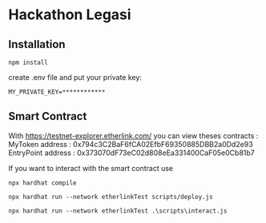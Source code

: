 # Hackathon Legasi

## Installation

`npm install`

create .env file and put your private key:

`MY_PRIVATE_KEY=************`

## Smart Contract

With https://testnet-explorer.etherlink.com/ you can view theses contracts :
MyToken address : 0x794c3C2BaF6fCA02EfbF69350885DBB2a0Dd2e93
EntryPoint address : 0x373070dF73eC02d808eEa331400CaF05e0Cb81b7

If you want to interact with the smart contract use 

```
npx hardhat compile

npx hardhat run --network etherlinkTest scripts/deploy.js

npx hardhat run --network etherlinkTest .\scripts\interact.js
```